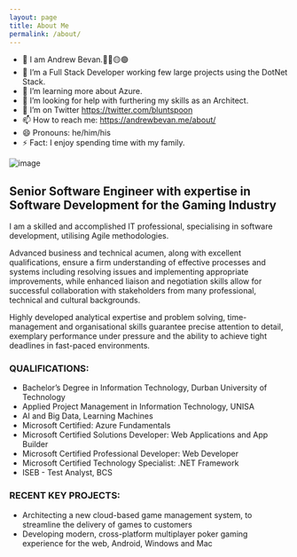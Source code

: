 ```yaml
---
layout: page
title: About Me
permalink: /about/
---
```


- 🙂 I am Andrew Bevan.🔴🔵🟡🟢
- 🔭 I’m a Full Stack Developer working few large projects using the DotNet Stack. 
- 🌱 I’m learning more about Azure.
- 🤔 I’m looking for help with furthering my skills as an Architect.
- 💬 I’m on Twitter https://twitter.com/bluntspoon
- 📫 How to reach me: https://andrewbevan.me/about/
- 😄 Pronouns: he/him/his
- ⚡ Fact: I enjoy spending time with my family. 

![image](https://user-images.githubusercontent.com/5371411/165077333-b3f5ef59-ed00-47d5-9af6-8df4a0cc8de5.png)
## Senior Software Engineer with expertise in Software Development for the Gaming Industry

I am a skilled and accomplished IT professional, specialising in software development, utilising Agile methodologies.

Advanced business and technical acumen, along with excellent qualifications, ensure a firm understanding of effective processes and systems including resolving issues and implementing appropriate improvements, while enhanced liaison and negotiation skills allow for successful collaboration with stakeholders from many professional, technical and cultural backgrounds.

Highly developed analytical expertise and problem solving, time-management and organisational skills guarantee precise attention to detail, exemplary performance under pressure and the ability to achieve tight deadlines in fast-paced environments.


### QUALIFICATIONS:
- Bachelor’s Degree in Information Technology, Durban University of Technology
- Applied Project Management in Information Technology, UNISA
- AI and Big Data, Learning Machines
- Microsoft Certified: Azure Fundamentals
- Microsoft Certified Solutions Developer: Web Applications and App Builder 
- Microsoft Certified Professional Developer: Web Developer
- Microsoft Certified Technology Specialist: .NET Framework 
- ISEB - Test Analyst, BCS


### RECENT KEY PROJECTS:
- Architecting a new cloud-based game management system, to streamline the delivery of games to customers 
- Developing modern, cross-platform multiplayer poker gaming experience for the web, Android, Windows and Mac
